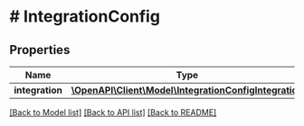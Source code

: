 # # IntegrationConfig

## Properties

Name | Type | Description | Notes
------------ | ------------- | ------------- | -------------
**integration** | [**\OpenAPI\Client\Model\IntegrationConfigIntegration**](IntegrationConfigIntegration.md) |  |

[[Back to Model list]](../../README.md#models) [[Back to API list]](../../README.md#endpoints) [[Back to README]](../../README.md)

